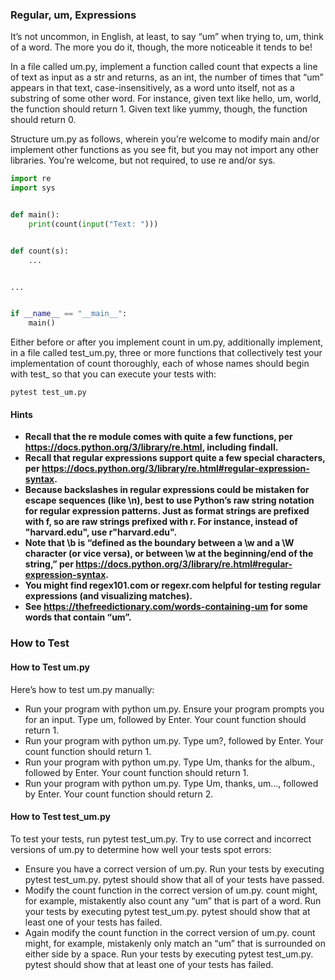 ### Regular, um, Expressions

It’s not uncommon, in English, at least, to say “um” when trying to, um, think of a word. The more you do it, though, the more noticeable it tends to be!

In a file called um.py, implement a function called count that expects a line of text as input as a str and returns, as an int, the number of times that “um” appears in that text, case-insensitively, as a word unto itself, not as a substring of some other word. For instance, given text like hello, um, world, the function should return 1. Given text like yummy, though, the function should return 0.

Structure um.py as follows, wherein you’re welcome to modify main and/or implement other functions as you see fit, but you may not import any other libraries. You’re welcome, but not required, to use re and/or sys.

```python
import re
import sys


def main():
    print(count(input("Text: ")))


def count(s):
    ...


...


if __name__ == "__main__":
    main()
```

Either before or after you implement count in um.py, additionally implement, in a file called test_um.py, three or more functions that collectively test your implementation of count thoroughly, each of whose names should begin with test_ so that you can execute your tests with:

    pytest test_um.py

#### Hints
- **Recall that the re module comes with quite a few functions, per https://docs.python.org/3/library/re.html, including findall.**
- **Recall that regular expressions support quite a few special characters, per https://docs.python.org/3/library/re.html#regular-expression-syntax.**
- **Because backslashes in regular expressions could be mistaken for escape sequences (like \n), best to use Python’s raw string notation for regular expression patterns. Just as format strings are prefixed with f, so are raw strings prefixed with r. For instance, instead of "harvard\.edu", use r"harvard\.edu".**
- **Note that \b is “defined as the boundary between a \w and a \W character (or vice versa), or between \w at the beginning/end of the string,” per https://docs.python.org/3/library/re.html#regular-expression-syntax.**
- **You might find regex101.com or regexr.com helpful for testing regular expressions (and visualizing matches).**
- **See https://thefreedictionary.com/words-containing-um for some words that contain “um”.**

### How to Test
#### How to Test um.py
Here’s how to test um.py manually:

- Run your program with python um.py. Ensure your program prompts you for an input. Type um, followed by Enter. Your count function should return 1.
- Run your program with python um.py. Type um?, followed by Enter. Your count function should return 1.
- Run your program with python um.py. Type Um, thanks for the album., followed by Enter. Your count function should return 1.
- Run your program with python um.py. Type Um, thanks, um..., followed by Enter. Your count function should return 2.

#### How to Test test_um.py
To test your tests, run pytest test_um.py. Try to use correct and incorrect versions of um.py to determine how well your tests spot errors:

- Ensure you have a correct version of um.py. Run your tests by executing pytest test_um.py. pytest should show that all of your tests have passed.
- Modify the count function in the correct version of um.py. count might, for example, mistakently also count any “um” that is part of a word. Run your tests by executing pytest test_um.py. pytest should show that at least one of your tests has failed.
- Again modify the count function in the correct version of um.py. count might, for example, mistakenly only match an “um” that is surrounded on either side by a space. Run your tests by executing pytest test_um.py. pytest should show that at least one of your tests has failed.
